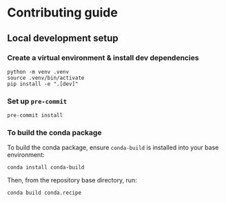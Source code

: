 # Contributing guide

## Local development setup

### Create a virtual environment & install dev dependencies

```shell
python -m venv .venv
source .venv/bin/activate
pip install -e ".[dev]"
```

### Set up `pre-commit`

```shell
pre-commit install
```

### To build the conda package

To build the conda package, ensure `conda-build` is installed into your base environment:

```shell
conda install conda-build
```

Then, from the repository base directory, run:

```shell
conda build conda.recipe
```
